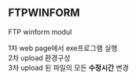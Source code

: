 ## FTPWINFORM
FTP winform modul

1차 web page에서 exe프로그램 실행  
2차 upload 환경구성  
3차 upload 된 파일의 모든 **수정시간** 변경
